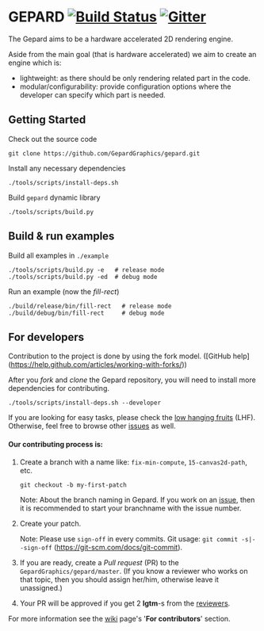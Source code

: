 
GEPARD [![Build Status](https://travis-ci.org/GepardGraphics/gepard.svg?branch=master)](https://travis-ci.org/GepardGraphics/gepard) [![Gitter](https://badges.gitter.im/Join%20Chat.svg)](https://gitter.im/GepardGraphics/gepard?utm_source=badge&utm_medium=badge&utm_campaign=pr-badge)
=====

The Gepard aims to be a hardware accelerated 2D
rendering engine.

Aside from the main goal (that is hardware accelerated) we aim to
create an engine which is:
* lightweight: as there should be only rendering related part in the code.
* modular/configurability: provide configuration options where the developer
can specify which part is needed.

## Getting Started

Check out the source code
```
git clone https://github.com/GepardGraphics/gepard.git
```
Install any necessary dependencies
```
./tools/scripts/install-deps.sh
```
Build `gepard` dynamic library
```
./tools/scripts/build.py
```

## Build & run examples

Build all examples in `./example`
```
./tools/scripts/build.py -e   # release mode
./tools/scripts/build.py -ed  # debug mode
```
Run an example (now the _fill-rect_)
```
./build/release/bin/fill-rect   # release mode
./build/debug/bin/fill-rect     # debug mode
```

## For developers

Contribution to the project is done by using the fork model. ([GitHub help] (https://help.github.com/articles/working-with-forks/))

After you _fork_ and _clone_ the Gepard repository, you will need to install more dependencies for contributing.
```
./tools/scripts/install-deps.sh --developer
```

If you are looking for easy tasks, please check the [low hanging fruits](https://github.com/GepardGraphics/gepard/issues/48) (LHF).
Otherwise, feel free to browse other [issues](https://github.com/GepardGraphics/gepard/issues) as well.

#### Our contributing process is:

1. Create a branch with a name like: `fix-min-compute`, `15-canvas2d-path`, etc.

    ```
    git checkout -b my-first-patch
    ```
    
    Note: About the branch naming in Gepard. If you work on an [issue](https://github.com/GepardGraphics/gepard/issues),  then it is recommended to start your branchname with the issue number.

2. Create your patch.
    
    Note: Please use `sign-off` in every commits. Git usage: `git commit -s|--sign-off` (https://git-scm.com/docs/git-commit).

4. If you are ready, create a _Pull request_ (PR) to the `GepardGraphics/gepard/master`. (If you know a reviewer who works on that topic, then you should assign her/him, otherwise leave it unassigned.)

5. Your PR will be approved if you get 2 __lgtm__-s from the [reviewers](https://github.com/orgs/GepardGraphics/teams/gepard-reviewers).

For more information see the [wiki](https://github.com/GepardGraphics/gepard/wiki) page's '__For contributors__' section.

